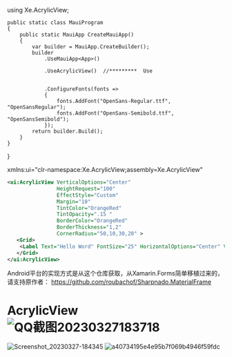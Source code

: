 





using Xe.AcrylicView;

    public static class MauiProgram
    {
        public static MauiApp CreateMauiApp()
        {
            var builder = MauiApp.CreateBuilder();
            builder
                .UseMauiApp<App>()
                
                .UseAcrylicView()  //*********  Use
                
                
                .ConfigureFonts(fonts =>
                {
                    fonts.AddFont("OpenSans-Regular.ttf", "OpenSansRegular");
                    fonts.AddFont("OpenSans-Semibold.ttf", "OpenSansSemibold");
                });
            return builder.Build();
        }
    }
}



 xmlns:ui="clr-namespace:Xe.AcrylicView;assembly=Xe.AcrylicView" 
 
```xml
<ui:AcrylicView VerticalOptions="Center"  
                HeightRequest="100"  
                EffectStyle="Custom"    
                Margin="10"  
                TintColor="OrangeRed" 
                TintOpacity=".15 "  
                BorderColor="OrangeRed" 
                BorderThickness="1,2" 
                CornerRadius="50,10,30,20" >           
   <Grid>
    <Label Text="Hello Word" FontSize="25" HorizontalOptions="Center" VerticalOptions="Center" TextColor="OrangeRed"/>    
   </Grid>
</ui:AcrylicView>
```




Android平台的实现方式是从这个仓库获取，从Xamarin.Forms简单移植过来的，请支持原作者：
https://github.com/roubachof/Sharpnado.MaterialFrame



# AcrylicView![QQ截图20230327183718](https://user-images.githubusercontent.com/39110708/227924264-41c35cc1-97f0-4bf6-9130-2cd9ffd8f78f.png)
![Screenshot_20230327-184345](https://user-images.githubusercontent.com/39110708/227924499-aa2bac68-9b4d-4ae7-9a50-5672e9ef695c.png)
![a40734195e4e95b7f069b4946f59fdc](https://user-images.githubusercontent.com/39110708/227924704-bfb7511b-c835-4e67-b19e-5e40a6cd8717.png)
